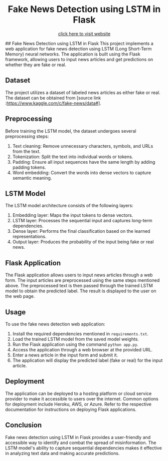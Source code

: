 
<h1 align="center">Fake News Detection using LSTM in Flask</h1>
<p align=center>
<a href="https://udhay86kumar.github.io/Fake-News-Detection/">click here to visit website</a>
</p>
## Fake News Detection using LSTM in Flask
This project implements a web application for fake news detection using LSTM (Long Short-Term Memory) neural networks. The application is built using the Flask framework, allowing users to input news articles and get predictions on whether they are fake or real.

## Dataset

The project utilizes a dataset of labeled news articles as either fake or real. The dataset can be obtained from [source link :https://www.kaggle.com/c/fake-news/data#]. 
## Preprocessing

Before training the LSTM model, the dataset undergoes several preprocessing steps:

1. Text cleaning: Remove unnecessary characters, symbols, and URLs from the text.
2. Tokenization: Split the text into individual words or tokens.
3. Padding: Ensure all input sequences have the same length by adding padding tokens.
4. Word embedding: Convert the words into dense vectors to capture semantic meaning.

## LSTM Model

The LSTM model architecture consists of the following layers:

1. Embedding layer: Maps the input tokens to dense vectors.
2. LSTM layer: Processes the sequential input and captures long-term dependencies.
3. Dense layer: Performs the final classification based on the learned representations.
4. Output layer: Produces the probability of the input being fake or real news.

## Flask Application

The Flask application allows users to input news articles through a web form. The input articles are preprocessed using the same steps mentioned above. The preprocessed text is then passed through the trained LSTM model to obtain the predicted label. The result is displayed to the user on the web page.

## Usage

To use the fake news detection web application:

1. Install the required dependencies mentioned in `requirements.txt`.
2. Load the trained LSTM model from the saved model weights.
3. Run the Flask application using the command `python app.py`.
4. Access the application through a web browser at the provided URL.
5. Enter a news article in the input form and submit it.
6. The application will display the predicted label (fake or real) for the input article.

## Deployment

The application can be deployed to a hosting platform or cloud service provider to make it accessible to users over the internet. Common options for deployment include Heroku, AWS, or Azure. Refer to the respective documentation for instructions on deploying Flask applications.

## Conclusion

Fake news detection using LSTM in Flask provides a user-friendly and accessible way to identify and combat the spread of misinformation. The LSTM model's ability to capture sequential dependencies makes it effective in analyzing text data and making accurate predictions.


